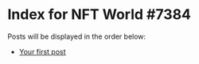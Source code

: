 # Index for NFT World #7384
Posts will be displayed in the order below:

- [Your first post](./001-first.md)

